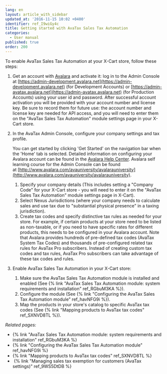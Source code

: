 ```yaml
---
lang: en
layout: article_with_sidebar
updated_at: '2016-11-15 10:02 +0400'
identifier: ref_I9wiGy4c
title: Getting started with AvaTax Sales Tax Automation
categories:
  - User manual
published: true
order: 200
---
```

To enable AvaTax Sales Tax Automation at your X-Cart store, follow these steps:

1.  Get an account with [Avalara](http://avlr.co/1EPeUtq) and activate it: log in to the Admin Console at [https://admin-development.avalara.net](https://admin-development.avalara.net) (for Development Accounts) or [https://admin-avatax.avalara.net](https://admin-avatax.avalara.net) (for Production Accounts) using your user id and password. After successful account activation you will be provided with your account number and license key. Be sure to record them for future use: the account number and license key are needed for API access, and you will need to enter them on the "AvaTax Sales Tax Automation" module settings page in your X-Cart store.

2.  In the AvaTax Admin Console, configure your company settings and tax profile.

    You can get started by clicking 'Get Started' on the navigation bar when the 'Home' tab is selected. Detailed information on configuring your Avalara account can be found in the [Avalara Help Center](https://help.avalara.com/). Avalara self learning course for the Admin Console can be found at [http://www.avalara.com/avauniversity/avalarauniversity](http://www.avalara.com/avauniversity/avalarauniversity).

    1.  Specify your company details (This includes setting a "Company Code" for your X-Cart store - you will need to enter it on the "AvaTax Sales Tax Automation" module settings page in X-Cart).
    2.  Select Nexus Jurisdictions (where your company needs to calculate sales and use tax due to "substantial physical presence" in a taxing jurisdiction).
    3.  Create tax codes and specify distinctive tax rules as needed for your store. For example, if certain products at your store need to be listed as non-taxable, or if you need to have specific rates for different products, this needs to be configured in your Avalara account. Note that Avalara provides hundreds of pre-defined tax codes (AvaTax System Tax Codes) and thousands of pre-configured related tax rules for AvaTax Pro subscribers. Instead of creating custom tax codes and tax rules, AvaTax Pro subscribers can take advantage of these tax codes and rules.

3.  Enable AvaTax Sales Tax Automation in your X-Cart store:
    1.  Make sure the AvaTax Sales Tax Automation module is installed and enabled (See {% link "AvaTax Sales Tax Automation module: system requirements and installation" ref_RGbuM3KA %}).
    2.  Configure the module (See {% link "Configuring the AvaTax Sales Tax Automation module" ref_havNFG9i %}).
    3.  Map the products in your store's catalog to specific AvaTax tax codes (See {% link "Mapping products to AvaTax tax codes" ref_SXNVD8TL %}).

_Related pages:_

*   {% link "AvaTax Sales Tax Automation module: system requirements and installation" ref_RGbuM3KA %}
*   {% link "Configuring the AvaTax Sales Tax Automation module" ref_havNFG9i %}
*   {% link "Mapping products to AvaTax tax codes" ref_SXNVD8TL %}
*   {% link "Managing sales tax exemption for customers (AvaTax settings)" ref_9WS5DtDB %}
